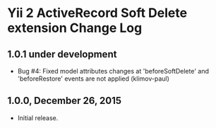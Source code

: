 Yii 2 ActiveRecord Soft Delete extension Change Log
===================================================

1.0.1 under development
-----------------------

- Bug #4: Fixed model attributes changes at 'beforeSoftDelete' and 'beforeRestore' events are not applied (klimov-paul)


1.0.0, December 26, 2015
------------------------

- Initial release.
